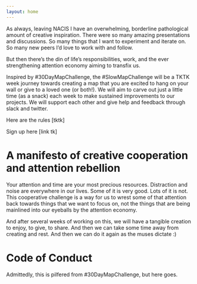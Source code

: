 ```yaml
---
layout: home
---
```




As always, leaving NACIS I have an overwhelming, borderline pathological amount of creative inspiration. There were so many amazing presentations and discussions. So many things that I want to experiment and iterate on. So many new peers I’d love to work with and follow. 

But then there’s the din of life’s responsibilities, work, and the ever strengthening attention economy aiming to transfix us. 

Inspired by #30DayMapChallenge, the #SlowMapChallenge will be a TKTK week journey towards creating a map that you are excited to hang on your wall or give to a loved one (or both!). We will aim to carve out just a little time (as a snack) each week to make sustained improvements to our projects. We will support each other and give help and feedback through slack and twitter.

Here are the rules
[tktk]

Sign up here [link tk]


# A manifesto of creative cooperation and attention rebellion

Your attention and time are your most precious resources. Distraction and noise are everywhere in our lives. Some of it is very good. Lots of it is not. This cooperative challenge is a way for us to wrest some of that attention back towards things that we want to focus on, not the things that are being mainlined into our eyeballs by the attention economy. 

And after several weeks of working on this, we will have a tangible creation to enjoy, to give, to share. And then we can take some time away from creating and rest. And then we can do it again as the muses dictate :)

# Code of Conduct

Admittedly, this is pilfered from #30DayMapChallenge, but here goes. 






